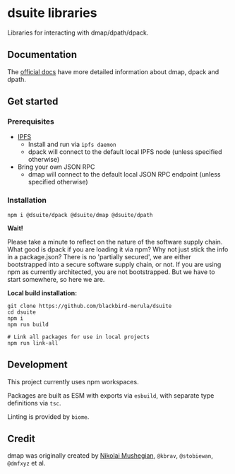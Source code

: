 # dsuite libraries

Libraries for interacting with dmap/dpath/dpack.

## Documentation

The [official docs](https://docs.dmap.name) have more detailed information about 
dmap, dpack and dpath.

## Get started

### Prerequisites

* [IPFS](https://docs.ipfs.tech/how-to/command-line-quick-start/)
  * Install and run via `ipfs daemon`
  * dpack will connect to the default local IPFS node (unless specified otherwise)
* Bring your own JSON RPC
  * dmap will connect to the default local JSON RPC endpoint (unless specified otherwise) 

### Installation

```shell
npm i @dsuite/dpack @dsuite/dmap @dsuite/dpath
```

**Wait!**

Please take a minute to reflect on the nature of the software supply chain. 
What good is dpack if you are loading it via npm? Why not just stick the info 
in a package.json?  There is no 'partially secured', we are either bootstrapped 
into a secure software supply chain, or not. If you are using npm as currently 
architected, you are not bootstrapped. But we have to start somewhere, so here 
we are.

**Local build installation:**

```shell
git clone https://github.com/blackbird-merula/dsuite
cd dsuite
npm i
npm run build

# Link all packages for use in local projects
npm run link-all
```

## Development

This project currently uses npm workspaces.

Packages are built as ESM with exports via `esbuild`, with separate type definitions via `tsc`.

Linting is provided by `biome`.

## Credit

dmap was originally created by [Nikolai Mushegian](https://nikolai.fyi/), `@kbrav`, `@stobiewan`, `@dmfxyz` et al.

